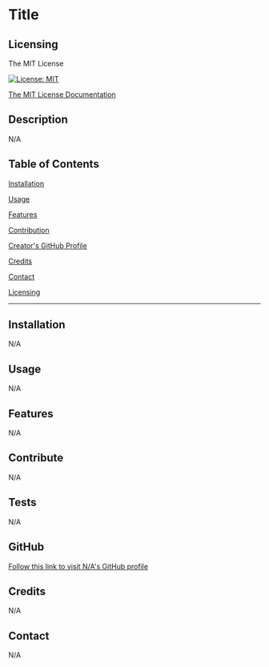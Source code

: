 
  
  # Title

  

  ## Licensing

  The MIT License
  
  [![License: MIT](https://img.shields.io/badge/License-MIT-yellow.svg)](https://opensource.org/licenses/MIT)

  <a href=https://opensource.org/license/mit/>The MIT License Documentation</a>

  
  ## Description

  N/A

  ## Table of Contents

  [Installation](#installation)
  
  [Usage](#usage)

  [Features](#features)

  [Contribution](#contribute)

  [Creator's GitHub Profile](#github)

  [Credits](#credits)

  [Contact](#contact)

  [Licensing](#licensing)

**************************

  ## Installation

  N/A

  ## Usage

  N/A


  ## Features

  N/A

  ## Contribute

  N/A

  ## Tests

  N/A

  ## GitHub

  <a href="https://www.github.com/N/A" target="_blank">Follow this link to visit N/A's GitHub profile</a>

  ## Credits

  N/A

  ## Contact

  N/A

 
  

